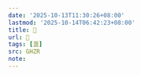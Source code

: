 ```yaml
---
date: '2025-10-13T11:30:26+08:00'
lastmod: '2025-10-14T06:42:23+08:00'
title: 󰥵
url: 󰥵
tags: [盄]
src: GHZR
note:
---
```

